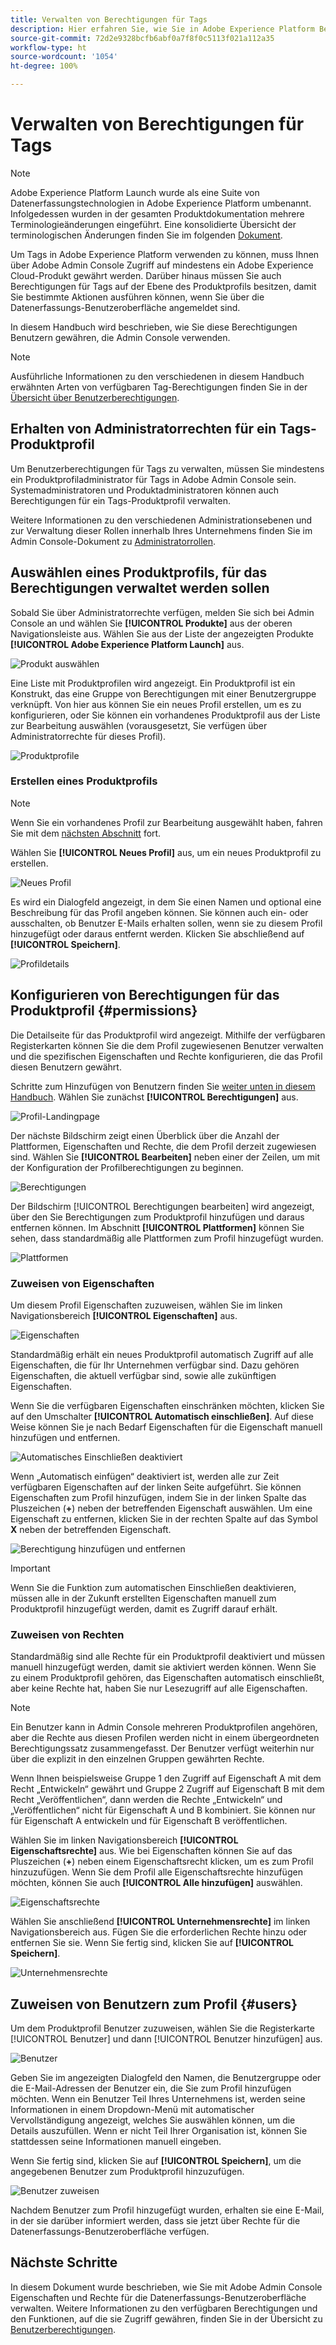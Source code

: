 ```yaml
---
title: Verwalten von Berechtigungen für Tags
description: Hier erfahren Sie, wie Sie in Adobe Experience Platform Berechtigungen für Tags erteilen.
source-git-commit: 72d2e9328bcfb6abf0a7f8f0c5113f021a112a35
workflow-type: ht
source-wordcount: '1054'
ht-degree: 100%

---
```


# Verwalten von Berechtigungen für Tags

>[!NOTE]
>
>Adobe Experience Platform Launch wurde als eine Suite von Datenerfassungstechnologien in Adobe Experience Platform umbenannt. Infolgedessen wurden in der gesamten Produktdokumentation mehrere Terminologieänderungen eingeführt. Eine konsolidierte Übersicht der terminologischen Änderungen finden Sie im folgenden [Dokument](../../term-updates.md).

Um Tags in Adobe Experience Platform verwenden zu können, muss Ihnen über Adobe Admin Console Zugriff auf mindestens ein Adobe Experience Cloud-Produkt gewährt werden. Darüber hinaus müssen Sie auch Berechtigungen für Tags auf der Ebene des Produktprofils besitzen, damit Sie bestimmte Aktionen ausführen können, wenn Sie über die Datenerfassungs-Benutzeroberfläche angemeldet sind.

In diesem Handbuch wird beschrieben, wie Sie diese Berechtigungen Benutzern gewähren, die Admin Console verwenden.

>[!NOTE]
>
>Ausführliche Informationen zu den verschiedenen in diesem Handbuch erwähnten Arten von verfügbaren Tag-Berechtigungen finden Sie in der [Übersicht über Benutzerberechtigungen](./user-permissions.md).

## Erhalten von Administratorrechten für ein Tags-Produktprofil

Um Benutzerberechtigungen für Tags zu verwalten, müssen Sie mindestens ein Produktprofiladministrator für Tags in Adobe Admin Console sein. Systemadministratoren und Produktadministratoren können auch Berechtigungen für ein Tags-Produktprofil verwalten.

Weitere Informationen zu den verschiedenen Administrationsebenen und zur Verwaltung dieser Rollen innerhalb Ihres Unternehmens finden Sie im Admin Console-Dokument zu [Administratorrollen](https://helpx.adobe.com/de/enterprise/admin-guide.html/enterprise/using/admin-roles.ug.html).

## Auswählen eines Produktprofils, für das Berechtigungen verwaltet werden sollen

Sobald Sie über Administratorrechte verfügen, melden Sie sich bei Admin Console an und wählen Sie **[!UICONTROL Produkte]** aus der oberen Navigationsleiste aus. Wählen Sie aus der Liste der angezeigten Produkte **[!UICONTROL Adobe Experience Platform Launch]** aus.

![Produkt auswählen](../../images/ui/administration/manage-permissions/select-product.png)

Eine Liste mit Produktprofilen wird angezeigt. Ein Produktprofil ist ein Konstrukt, das eine Gruppe von Berechtigungen mit einer Benutzergruppe verknüpft. Von hier aus können Sie ein neues Profil erstellen, um es zu konfigurieren, oder Sie können ein vorhandenes Produktprofil aus der Liste zur Bearbeitung auswählen (vorausgesetzt, Sie verfügen über Administratorrechte für dieses Profil).

![Produktprofile](../../images/ui/administration/manage-permissions/product-profiles.png)

### Erstellen eines Produktprofils

>[!NOTE]
>
>Wenn Sie ein vorhandenes Profil zur Bearbeitung ausgewählt haben, fahren Sie mit dem [nächsten Abschnitt](#permissions) fort.

Wählen Sie **[!UICONTROL Neues Profil]** aus, um ein neues Produktprofil zu erstellen.

![Neues Profil](../../images/ui/administration/manage-permissions/new-profile-button.png)

Es wird ein Dialogfeld angezeigt, in dem Sie einen Namen und optional eine Beschreibung für das Profil angeben können. Sie können auch ein- oder ausschalten, ob Benutzer E-Mails erhalten sollen, wenn sie zu diesem Profil hinzugefügt oder daraus entfernt werden. Klicken Sie abschließend auf **[!UICONTROL Speichern]**.

![Profildetails](../../images/ui/administration/manage-permissions/profile-details.png)

## Konfigurieren von Berechtigungen für das Produktprofil {#permissions}

Die Detailseite für das Produktprofil wird angezeigt. Mithilfe der verfügbaren Registerkarten können Sie die dem Profil zugewiesenen Benutzer verwalten und die spezifischen Eigenschaften und Rechte konfigurieren, die das Profil diesen Benutzern gewährt.

Schritte zum Hinzufügen von Benutzern finden Sie [weiter unten in diesem Handbuch](#users). Wählen Sie zunächst **[!UICONTROL Berechtigungen]** aus.

![Profil-Landingpage](../../images/ui/administration/manage-permissions/profile-landing.png)

Der nächste Bildschirm zeigt einen Überblick über die Anzahl der Plattformen, Eigenschaften und Rechte, die dem Profil derzeit zugewiesen sind. Wählen Sie **[!UICONTROL Bearbeiten]** neben einer der Zeilen, um mit der Konfiguration der Profilberechtigungen zu beginnen.

![Berechtigungen](../../images/ui/administration/manage-permissions/edit-permissions.png)

Der Bildschirm [!UICONTROL Berechtigungen bearbeiten] wird angezeigt, über den Sie Berechtigungen zum Produktprofil hinzufügen und daraus entfernen können. Im Abschnitt **[!UICONTROL Plattformen]** können Sie sehen, dass standardmäßig alle Plattformen zum Profil hinzugefügt wurden.

![Plattformen](../../images/ui/administration/manage-permissions/platforms.png)

### Zuweisen von Eigenschaften

Um diesem Profil Eigenschaften zuzuweisen, wählen Sie im linken Navigationsbereich **[!UICONTROL Eigenschaften]** aus.

![Eigenschaften](../../images/ui/administration/manage-permissions/properties.png)

Standardmäßig erhält ein neues Produktprofil automatisch Zugriff auf alle Eigenschaften, die für Ihr Unternehmen verfügbar sind. Dazu gehören Eigenschaften, die aktuell verfügbar sind, sowie alle zukünftigen Eigenschaften.

Wenn Sie die verfügbaren Eigenschaften einschränken möchten, klicken Sie auf den Umschalter **[!UICONTROL Automatisch einschließen]**. Auf diese Weise können Sie je nach Bedarf Eigenschaften für die Eigenschaft manuell hinzufügen und entfernen.

![Automatisches Einschließen deaktiviert](../../images/ui/administration/manage-permissions/auto-include-off.png)

Wenn „Automatisch einfügen“ deaktiviert ist, werden alle zur Zeit verfügbaren Eigenschaften auf der linken Seite aufgeführt. Sie können Eigenschaften zum Profil hinzufügen, indem Sie in der linken Spalte das Pluszeichen (**+**) neben der betreffenden Eigenschaft auswählen. Um eine Eigenschaft zu entfernen, klicken Sie in der rechten Spalte auf das Symbol **X** neben der betreffenden Eigenschaft.

![Berechtigung hinzufügen und entfernen](../../images/ui/administration/manage-permissions/add-remove-permission.png)

>[!IMPORTANT]
>
>Wenn Sie die Funktion zum automatischen Einschließen deaktivieren, müssen alle in der Zukunft erstellten Eigenschaften manuell zum Produktprofil hinzugefügt werden, damit es Zugriff darauf erhält.

### Zuweisen von Rechten

Standardmäßig sind alle Rechte für ein Produktprofil deaktiviert und müssen manuell hinzugefügt werden, damit sie aktiviert werden können. Wenn Sie zu einem Produktprofil gehören, das Eigenschaften automatisch einschließt, aber keine Rechte hat, haben Sie nur Lesezugriff auf alle Eigenschaften.

>[!NOTE]
>
>Ein Benutzer kann in Admin Console mehreren Produktprofilen angehören, aber die Rechte aus diesen Profilen werden nicht in einem übergeordneten Berechtigungssatz zusammengefasst. Der Benutzer verfügt weiterhin nur über die explizit in den einzelnen Gruppen gewährten Rechte.
>
>Wenn Ihnen beispielsweise Gruppe 1 den Zugriff auf Eigenschaft A mit dem Recht „Entwickeln“ gewährt und Gruppe 2 Zugriff auf Eigenschaft B mit dem Recht „Veröffentlichen“, dann werden die Rechte „Entwickeln“ und „Veröffentlichen“ nicht für Eigenschaft A und B kombiniert. Sie können nur für Eigenschaft A entwickeln und für Eigenschaft B veröffentlichen.

Wählen Sie im linken Navigationsbereich **[!UICONTROL Eigenschaftsrechte]** aus. Wie bei Eigenschaften können Sie auf das Pluszeichen (**+**) neben einem Eigenschaftsrecht klicken, um es zum Profil hinzuzufügen. Wenn Sie dem Profil alle Eigenschaftsrechte hinzufügen möchten, können Sie auch **[!UICONTROL Alle hinzufügen]** auswählen.

![Eigenschaftsrechte](../../images/ui/administration/manage-permissions/property-rights.png)

Wählen Sie anschließend **[!UICONTROL Unternehmensrechte]** im linken Navigationsbereich aus. Fügen Sie die erforderlichen Rechte hinzu oder entfernen Sie sie. Wenn Sie fertig sind, klicken Sie auf **[!UICONTROL Speichern]**.

![Unternehmensrechte](../../images/ui/administration/manage-permissions/company-rights.png)

## Zuweisen von Benutzern zum Profil {#users}

Um dem Produktprofil Benutzer zuzuweisen, wählen Sie die Registerkarte [!UICONTROL Benutzer] und dann [!UICONTROL Benutzer hinzufügen] aus.

![Benutzer](../../images/ui/administration/manage-permissions/users.png)

Geben Sie im angezeigten Dialogfeld den Namen, die Benutzergruppe oder die E-Mail-Adressen der Benutzer ein, die Sie zum Profil hinzufügen möchten. Wenn ein Benutzer Teil Ihres Unternehmens ist, werden seine Informationen in einem Dropdown-Menü mit automatischer Vervollständigung angezeigt, welches Sie auswählen können, um die Details auszufüllen. Wenn er nicht Teil Ihrer Organisation ist, können Sie stattdessen seine Informationen manuell eingeben.

Wenn Sie fertig sind, klicken Sie auf **[!UICONTROL Speichern]**, um die angegebenen Benutzer zum Produktprofil hinzuzufügen.

![Benutzer zuweisen](../../images/ui/administration/manage-permissions/assign-users.png)

Nachdem Benutzer zum Profil hinzugefügt wurden, erhalten sie eine E-Mail, in der sie darüber informiert werden, dass sie jetzt über Rechte für die Datenerfassungs-Benutzeroberfläche verfügen.

## Nächste Schritte

In diesem Dokument wurde beschrieben, wie Sie mit Adobe Admin Console Eigenschaften und Rechte für die Datenerfassungs-Benutzeroberfläche verwalten. Weitere Informationen zu den verfügbaren Berechtigungen und den Funktionen, auf die sie Zugriff gewähren, finden Sie in der Übersicht zu [Benutzerberechtigungen](./user-permissions.md).
